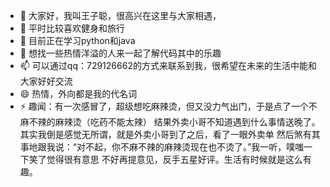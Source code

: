 - 👋 大家好，我叫王子聪，很高兴在这里与大家相遇，
- 👀 平时比较喜欢健身和旅行
- 🌱 目前正在学习python和java
- 💞️ 想找一些热情洋溢的人来一起了解代码其中的乐趣
- 📫 可以通过qq：729126662的方式来联系到我，很希望在未来的生活中能和大家好好交流
- 😄 热情，外向都是我的代名词
- ⚡ 趣闻：有一次感冒了，超级想吃麻辣烫，但又没力气出门，于是点了一个不麻不辣的麻辣烫（吃药不能太辣）
结果外卖小哥不知道遇到什么事情送晚了。其实我倒是感觉无所谓，就是外卖小哥到了之后，看了一眼外卖单
然后煞有其事地跟我说：“对不起，你不麻不辣的麻辣烫现在也不烫了。”我一听，噗嗤一下笑了觉得很有意思
不好再提意见，反手五星好评。生活有时候就是这么有趣。
